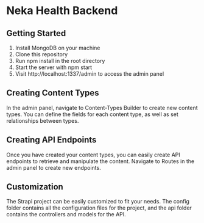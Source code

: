 # Neka Health Backend

## Getting Started
1. Install MongoDB on your machine
2. Clone this repository
3. Run npm install in the root directory
4. Start the server with npm start
5. Visit http://localhost:1337/admin to access the admin panel

## Creating Content Types
In the admin panel, navigate to Content-Types Builder to create new content types. You can define the fields for each content type, as well as set relationships between types.

## Creating API Endpoints
Once you have created your content types, you can easily create API endpoints to retrieve and manipulate the content. Navigate to Routes in the admin panel to create new endpoints.

## Customization
The Strapi project can be easily customized to fit your needs. The config folder contains all the configuration files for the project, and the api folder contains the controllers and models for the API.
